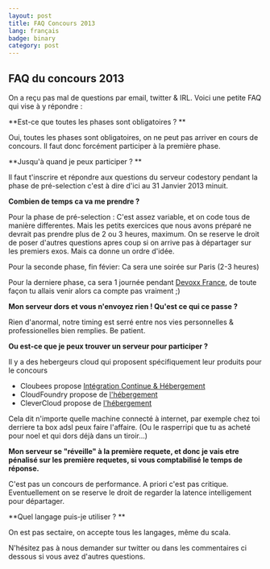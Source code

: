 ```yaml
---
layout: post
title: FAQ Concours 2013
lang: français
badge: binary
category: post
---
```


## FAQ du concours 2013

On a reçu pas mal de questions par email, twitter & IRL.
Voici une petite FAQ qui vise à y répondre :

**Est-ce que toutes les phases sont obligatoires ? **

Oui, toutes les phases sont obligatoires, on ne peut pas arriver en cours de concours. Il faut donc forcément participer à la première phase.


**Jusqu'à quand je peux participer ? **

Il faut t'inscrire et répondre aux questions du serveur codestory pendant la phase de pré-selection c'est à dire d'ici au 31 Janvier 2013 minuit.


**Combien de temps ca va me prendre ?**

Pour la phase de pré-selection : C'est assez variable, et on code tous de manière differentes. Mais les petits exercices que nous avons préparé ne devrait pas prendre plus de 2 ou 3 heures, maximum. On se reserve le droit de poser d'autres questions apres coup si on arrive pas à départager sur les premiers exos. Mais ca donne un ordre d'idée.

Pour la seconde phase, fin févier: Ca sera une soirée sur Paris (2-3 heures)

Pour la derniere phase, ca sera 1 journée pendant [Devoxx France](http://www.devoxx.com/display/FR13/Home), de toute façon tu allais venir alors ca compte pas vraiment ;)

**Mon serveur dors et vous n'envoyez rien ! Qu'est ce qui ce passe ?**

Rien d'anormal, notre timing est serré entre nos vies personnelles & professionelles bien remplies. Be patient.


**Ou est-ce que je peux trouver un serveur pour participer ?**

Il y a des hebergeurs cloud qui proposent spécifiquement leur produits pour le concours 
* Cloubees propose [Intégration Continue & Hébergement](http://twitter.com/ndeloof/status/288230002955264000)
* CloudFoundry propose de [l'hébergement](http://twitter.com/ebottard/status/288232326893301760)
* CleverCloud propose de [l'hébergement](http://code-story.net/2013/01/04/concours-2013.html#comment-759028628)

Cela dit n'importe quelle machine connecté à internet, par exemple chez toi derriere ta box adsl peux faire l'affaire. (Ou le rasperripi que tu as acheté pour noel et qui dors déjà dans un tiroir...)

**Mon serveur se "réveille" à la première requete, et donc je vais etre pénalisé sur les première requetes, si vous comptabilisé le temps de réponse.**

C'est pas un concours de performance. A priori c'est pas critique. Eventuellement on se reserve le droit de regarder la latence intelligement pour départager.

**Quel langage puis-je utiliser ? **

On est pas sectaire, on accepte tous les langages, même du scala.

N'hésitez pas à nous demander sur twitter ou dans les commentaires ci dessous si vous avez d'autres questions.